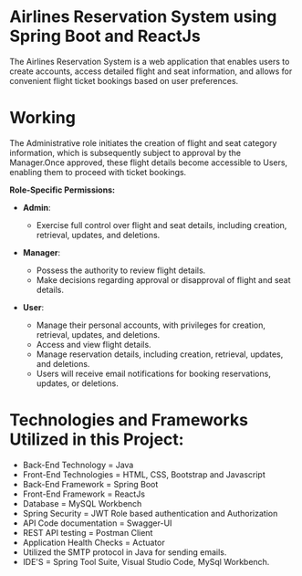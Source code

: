 # Airlines Reservation System using Spring Boot and ReactJs
The Airlines Reservation System is a web application that enables users to create accounts, access detailed flight and seat information, and allows for convenient flight ticket bookings based on user preferences.
# Working
The Administrative role initiates the creation of flight and seat category information, which is subsequently subject to approval by the Manager.Once approved, these flight details become accessible to Users, enabling them to proceed with ticket bookings.

**Role-Specific Permissions:**

- **Admin**:
  - Exercise full control over flight and seat details, including creation, retrieval, updates, and deletions.

- **Manager**:
  - Possess the authority to review flight details.
  - Make decisions regarding approval or disapproval of flight and seat details.

- **User**:
  - Manage their personal accounts, with privileges for creation, retrieval, updates, and deletions.
  - Access and view flight details.
  - Manage reservation details, including creation, retrieval, updates, and deletions.
  - Users will receive email notifications for booking reservations, updates, or deletions.

# Technologies and Frameworks Utilized in this Project:
* Back-End Technology = Java
* Front-End Technologies = HTML, CSS, Bootstrap and Javascript
* Back-End Framework = Spring Boot
* Front-End Framework = ReactJs
* Database = MySQL Workbench
* Spring Security = JWT Role based authentication and Authorization
* API Code documentation = Swagger-UI
* REST API testing = Postman Client
* Application Health Checks = Actuator
* Utilized the SMTP protocol in Java for sending emails.
* IDE'S = Spring Tool Suite, Visual Studio Code, MySql Workbench.

